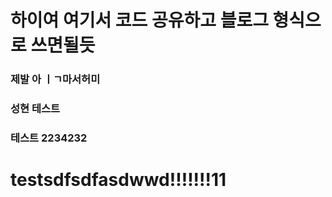 # 하이여 여기서 코드 공유하고 블로그 형식으로 쓰면될듯
### 제발 아 ㅣㄱ마서허미
### 성현 테스트
### 테스트 2234232

# testsdfsdfasdwwd!!!!!!!11